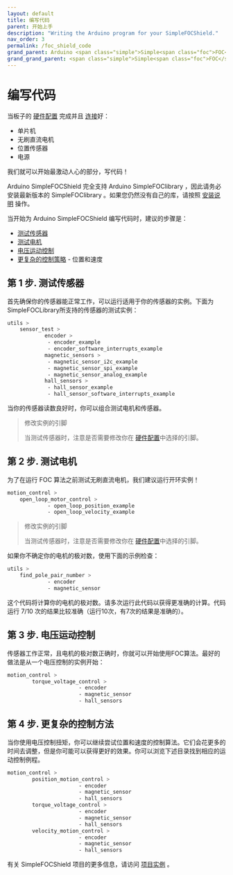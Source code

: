 ```yaml
---
layout: default
title: 编写代码
parent: 开始上手
description: "Writing the Arduino program for your SimpleFOCShield."
nav_order: 3
permalink: /foc_shield_code
grand_parent: Arduino <span class="simple">Simple<span class="foc">FOC</span>Shield</span>
grand_grand_parent: <span class="simple">Simple<span class="foc">FOC</span> Boards</span>
---
```


# 编写代码
当板子的 [硬件配置](pads_soldering) 完成并且 [连接](foc_shield_connect_hardware)好：
- 单片机
- 无刷直流电机
- 位置传感器
- 电源

我们就可以开始最激动人心的部分，写代码！

Arduino <span class="simple">Simple<span class="foc">FOC</span>Shield</span> 完全支持 Arduino <span class="simple">Simple<span class="foc">FOC</span>library</span> ，因此请务必安装最新版本的  <span class="simple">Simple<span class="foc">FOC</span>library</span> 。如果您仍然没有自己的库，请按照 [安装说明](installation) 操作。

当开始为 Arduino <span class="simple">Simple<span class="foc">FOC</span>Shield</span> 编写代码时，建议的步骤是：

- [测试传感器](#step-1-testing-the-sensor)
- [测试电机](#step-2-testing-the-motor)
- [电压运动控制](#step-3-voltage-motion-control)
- [更复杂的控制策略](#step-4-more-complex-control-strategies) - 位置和速度

## 第 1 步. 测试传感器
首先确保你的传感器能正常工作，可以运行适用于你的传感器的实例。下面为SimpleFOCLibrary所支持的传感器的测试实例：
```sh
utils >
    sensor_test >
            encoder >
             - encoder_example
             - encoder_software_interrupts_example
            magnetic_sensors >
             - magnetic_sensor_i2c_example
             - magnetic_sensor_spi_example
             - magnetic_sensor_analog_example
            hall_sensors >
             - hall_sensor_example
             - hall_sensor_software_interrupts_example
```
当你的传感器读数良好时，你可以组合测试电机和传感器。

<blockquote class="warning"> <p class="heading">修改实例的引脚</p> 
当测试传感器时，注意是否需要修改你在 <a href="pads_soldering">硬件配置</a>中选择的引脚。</blockquote>


## 第 2 步. 测试电机
为了在运行 FOC 算法之前测试无刷直流电机，我们建议运行开环实例！
```sh
motion_control >
    open_loop_motor_control >
             - open_loop_position_example
             - open_loop_velocity_example
```
<blockquote class="warning"> <p class="heading">修改实例的引脚</p> 
当测试传感器时，注意是否需要修改你在 <a href="pads_soldering">硬件配置</a>中选择的引脚。</blockquote>


如果你不确定你的电机的极对数，使用下面的示例检查：
```sh
utils >
    find_pole_pair_number >
             - encoder
             - magnetic_sensor
```
这个代码将计算你的电机的极对数。请多次运行此代码以获得更准确的计算。代码运行 7/10 次的结果比较准确（运行10次，有7次的结果是准确的）。


## 第 3 步. 电压运动控制
传感器工作正常，且电机的极对数正确时，你就可以开始使用FOC算法。最好的做法是从一个电压控制的实例开始：
```sh
motion_control > 
        torque_voltage_control > 
                       - encoder
                       - magnetic_sensor
                       - hall_sensors
```

## 第 4 步. 更复杂的控制方法
当你使用电压控制扭矩，你可以继续尝试位置和速度的控制算法。它们会花更多的时间去调整，但是你可能可以获得更好的效果。你可以浏览下述目录找到相应的运动控制例程。

```sh
motion_control > 
        position_motion_control > 
                       - encoder
                       - magnetic_sensor
                       - hall_sensors
        torque_voltage_control > 
                       - encoder
                       - magnetic_sensor
                       - hall_sensors
        velocity_motion_control > 
                       - encoder
                       - magnetic_sensor
                       - hall_sensors
```
有关 <span class="simple">Simple<span class="foc">FOC</span>Shield</span> 项目的更多信息，请访问 [项目实例](examples) 。
